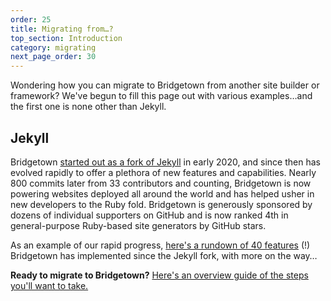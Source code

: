 ```yaml
---
order: 25
title: Migrating from…?
top_section: Introduction
category: migrating
next_page_order: 30
---
```


Wondering how you can migrate to Bridgetown from another site builder or framework? We've begun to fill this page out with various examples…and the first one is none other than Jekyll.

## Jekyll

Bridgetown [started out as a fork of Jekyll](/news/time-to-visit-bridgetown/) in early 2020, and since then has evolved rapidly to offer a plethora of new features and capabilities. Nearly 800 commits later from 33 contributors and counting, Bridgetown is now powering websites deployed all around the world and has helped usher in new developers to the Ruby fold. Bridgetown is generously sponsored by dozens of individual supporters on GitHub and is now ranked 4th in general-purpose Ruby-based site generators by GitHub stars.

As an example of our rapid progress, [here's a rundown of 40 features](/docs/migrating/features-since-jekyll) (!) Bridgetown has implemented since the Jekyll fork, with more on the way…

**Ready to migrate to Bridgetown?** [Here's an overview guide of the steps you'll want to take.](/docs/migrating/jekyll)